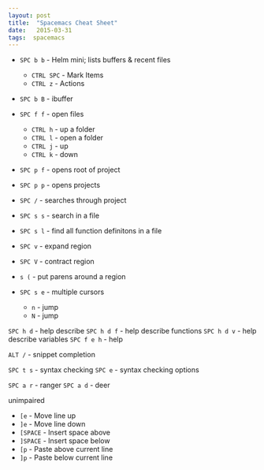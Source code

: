 ```yaml
---
layout: post
title:  "Spacemacs Cheat Sheet"
date:   2015-03-31
tags:  spacemacs
---
```


- `SPC b b` - Helm mini; lists buffers & recent files
  - `CTRL SPC` - Mark Items
  - `CTRL z` - Actions
- `SPC b B` - ibuffer

- `SPC f f` - open files
  - `CTRL h` - up a folder
  - `CTRL l` - open a folder
  - `CTRL j` - up
  - `CTRL k` - down

- `SPC p f` - opens root of project
- `SPC p p` - opens projects

- `SPC /` - searches through project
- `SPC s s` - search in a file
- `SPC s l` - find all function definitons in a file

- `SPC v` - expand region
- `SPC V` - contract region
- `s (` - put parens around a region

- `SPC s e` - multiple cursors
  - `n` - jump
  - `N` - jump

`SPC h d` - help describe
`SPC h d f` - help describe functions
`SPC h d v` - help describe variables
`SPC f e h` - help

`ALT /` - snippet completion

`SPC t s` - syntax checking
  `SPC e` - syntax checking options

`SPC a r` - ranger
`SPC a d` - deer

unimpaired
- `[e` - Move line up
- `]e` - Move line down
- `[SPACE` - Insert space above
- `]SPACE` - Insert space below
- `[p` - Paste above current line
- `]p` - Paste below current line
